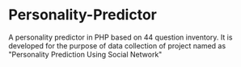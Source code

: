 Personality-Predictor
=====================

A personality predictor in PHP based on 44 question inventory. It is developed for the purpose of data collection of project named as "Personality Prediction Using Social Network"
